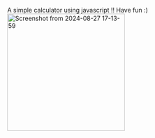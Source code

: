 A simple calculator using javascript !!
Have fun :)
<img width="269" alt="Screenshot from 2024-08-27 17-13-59" src="https://github.com/user-attachments/assets/4797721a-6526-4969-85e9-d73c0b6aef6f">
